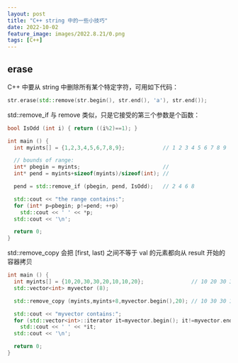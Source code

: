 ```yaml
---
layout: post
title: "C++ string 中的一些小技巧"
date: 2022-10-02
feature_image: images/2022.8.21/0.png 
tags: [C++]
---
```


<!--more-->

## erase

C++ 中要从 string 中删除所有某个特定字符，可用如下代码：

```c++
str.erase(std::remove(str.begin(), str.end(), 'a'), str.end());
```

std::remove_if 与 remove 类似，只是它接受的第三个参数是个函数：

```c++
bool IsOdd (int i) { return ((i%2)==1); }

int main () {
  int myints[] = {1,2,3,4,5,6,7,8,9};            // 1 2 3 4 5 6 7 8 9

  // bounds of range:
  int* pbegin = myints;                          // 
  int* pend = myints+sizeof(myints)/sizeof(int); //

  pend = std::remove_if (pbegin, pend, IsOdd);   // 2 4 6 8

  std::cout << "the range contains:";
  for (int* p=pbegin; p!=pend; ++p)
    std::cout << ' ' << *p;
  std::cout << '\n';

  return 0;
}
```

std::remove_copy 会把 [first, last) 之间不等于 val 的元素都向从 result 开始的容器拷贝

```c++
int main () {
  int myints[] = {10,20,30,30,20,10,10,20};               // 10 20 30 30 20 10 10 20
  std::vector<int> myvector (8);

  std::remove_copy (myints,myints+8,myvector.begin(),20); // 10 30 30 10 10 0 0 0

  std::cout << "myvector contains:";
  for (std::vector<int>::iterator it=myvector.begin(); it!=myvector.end(); ++it)
    std::cout << ' ' << *it;
  std::cout << '\n';

  return 0;
}
```